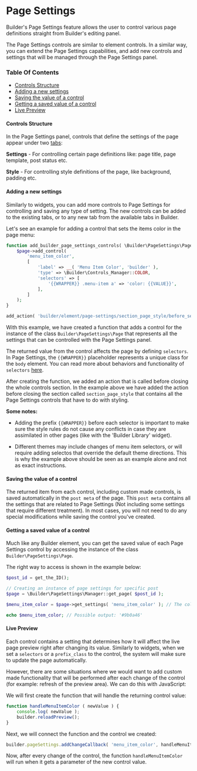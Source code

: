 # Page Settings

Builder's Page Settings feature allows the user to control various page definitions straight from Builder's editing panel.

The Page Settings controls are similar to element controls. In a similar way, you can extend the Page Settings capabilities, and add new controls and settings that will be managed through the Page Settings panel.

### Table Of Contents

* [Controls Structure](#controls-structure)
* [Adding a new settings](#adding-a-new-settings)
* [Saving the value of a control](#saving-the-value-of-a-control)
* [Getting a saved value of a control](#getting-a-saved-value-of-a-control)
* [Live Preview](#live-preview)

#### Controls Structure

In the Page Settings panel, controls that define the settings of the page appear under two [tabs](controls-and-the-editor.md#tabs):

**Settings**  - For controlling certain page definitions like: page title, page template, post status etc.

**Style** - For controlling style definitions of the page, like background, padding etc.

#### Adding a new settings

Similarly to widgets, you can add more controls to Page Settings for controlling and saving any type of setting. The new controls can be added to the existing tabs, or to any new tab from the available tabs in Builder.

Let's see an example for adding a control that sets the items color in the page menu:

```php
function add_builder_page_settings_controls( \Builder\PageSettings\Page $page ) {
	$page->add_control(
		'menu_item_color',
		[
			'label' => __( 'Menu Item Color', 'builder' ),
			'type' => \Builder\Controls_Manager::COLOR,
			'selectors' => [
				'{{WRAPPER}} .menu-item a' => 'color: {{VALUE}}',
			],
		]
	);
}

add_action( 'builder/element/page-settings/section_page_style/before_section_end', 'add_builder_page_settings_controls' );
```

With this example, we have created a function that adds a control for the instance of the class `Builder\PageSettings\Page` that represents all the settings that can be controlled with the Page Settings panel.

The returned value from the control affects the page by defining `selectors`. In Page Settings, the `{{WRAPPER}}` placeholder represents a unique class for the `body` element. You can read more about behaviors and functionality of `selectors` [here](controls-and-the-editor.md#adding-the-value-to-the-style-definitions-of-the-element).

After creating the function, we added an action that is called before closing the whole controls section. In the example above we have added the action before closing the section called `section_page_style` that contains all the Page Settings controls that have to do with styling.

**Some notes:**

* Adding the prefix `{{WRAPPER}}` before each selector is important to make sure the style rules do not cause any conflicts in case they are assimilated in other pages (like with the 'Builder Library' widget).

* Different themes may include changes of menu item selectors, or will require adding selectos that override the default theme directions. This is why the example above should be seen as an example alone and not as exact instructions.

#### Saving the value of a control

The returned item from each control, including custom made controls, is saved automatically in the `post meta` of the page. This `post meta` contains all the settings that are related to Page Settings (Not including some settings that require different treatment). In most cases, you will not need to do any special modifications while saving the control you've created.

#### Getting a saved value of a control

Much like any Builder element, you can get the saved value of each Page Settings control by accessing the instance of the class `Builder\PageSettings\Page`. 

The right way to access is shown in the example below:

```php
$post_id = get_the_ID();

// Creating an instance of page settings for specific post
$page = \Builder\PageSettings\Manager::get_page( $post_id ); 

$menu_item_color = $page->get_settings( 'menu_item_color' ); // The color we added before

echo $menu_item_color; // Possible output: '#9b0a46'
```

#### Live Preview

Each control contains a setting that determines how it will affect the live page preview right after changing its value. Similarly to widgets, when we set a `selectors` or a `prefix_class` to the control, the system will make sure to update the page automatically.

However, there are some situations where we would want to add custom made functionality that will be performed after each change of the control (for example: refresh of the preview area). We can do this with JavaScript:

We will first create the function that will handle the returning control value:

```javascript
function handleMenuItemColor ( newValue ) {
	console.log( newValue );
	builder.reloadPreview();
}
```

Next, we will connect the function and the control we created:

```javascript
builder.pageSettings.addChangeCallback( 'menu_item_color', handleMenuItemColor );
```

Now, after every change of the control, the function `handleMenuItemColor` will run when it gets a parameter of the new control value.